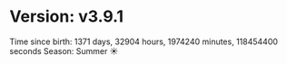 # Version: v3.9.1
Time since birth: 1371 days, 32904 hours, 1974240 minutes, 118454400 seconds
Season: Summer ☀️
